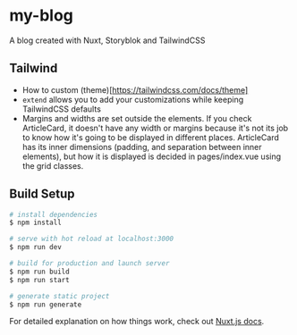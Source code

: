 # my-blog
 A blog created with Nuxt, Storyblok and TailwindCSS
## Tailwind
- How to custom (theme)[https://tailwindcss.com/docs/theme]
- ```extend``` allows you to add your customizations while keeping TailwindCSS defaults
- Margins and widths are set outside the elements. If you check ArticleCard, it doesn't have any width or margins because it's not its job to know how it's going to be displayed in different places. ArticleCard has its inner dimensions (padding, and separation between inner elements), but how it is displayed is decided in pages/index.vue using the grid classes.

## Build Setup

```bash
# install dependencies
$ npm install

# serve with hot reload at localhost:3000
$ npm run dev

# build for production and launch server
$ npm run build
$ npm run start

# generate static project
$ npm run generate
```

For detailed explanation on how things work, check out [Nuxt.js docs](https://nuxtjs.org).

